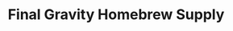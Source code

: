 ---
title: "Final Gravity Homebrew Supply"
url: /indianapolis/final-gravity-homebrew-supply/
shop: brewery
---
